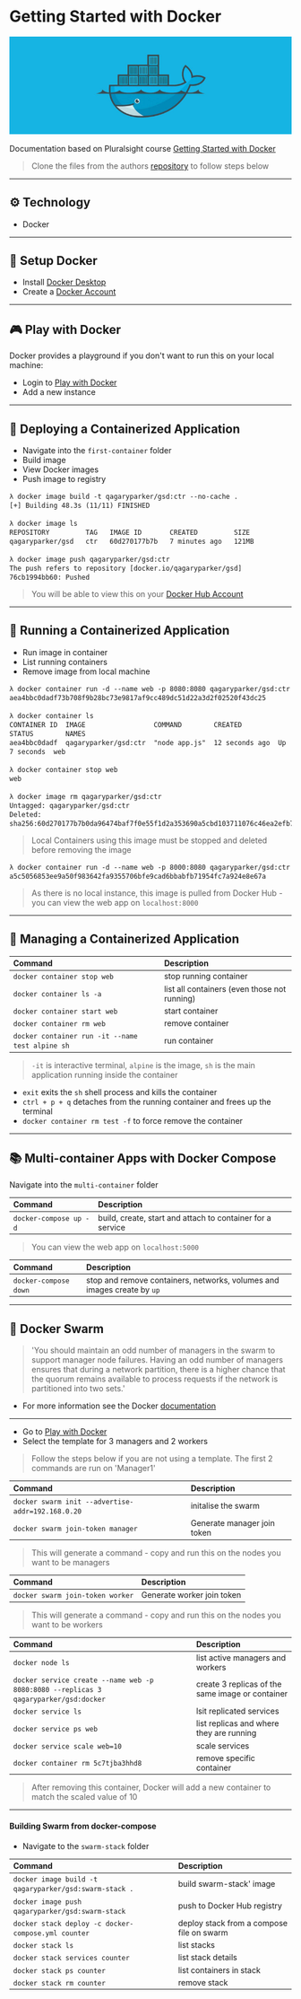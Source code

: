 # Getting Started with Docker

![](images/banner.jpg)

Documentation based on Pluralsight course [Getting Started with Docker](https://app.pluralsight.com/library/courses/kubernetes-getting-started/)

> Clone the files from the authors [repository](https://github.com/nigelpoulton/gsd) to
follow steps below

---
## :gear: Technology
- Docker

---
## :notebook: Setup Docker

- Install [Docker Desktop](https://www.docker.com/products/docker-desktop)
- Create a [Docker Account](https://hub.docker.com/signup)

---
## :video_game: Play with Docker
Docker provides a playground if you don't want to run this on your local machine:
- Login to [Play with Docker](https://labs.play-with-docker.com/)
- Add a new instance

---
## :rocket: Deploying a Containerized Application

- Navigate into the `first-container` folder
- Build image
- View Docker images
- Push image to registry

```properties
λ docker image build -t qagaryparker/gsd:ctr --no-cache .
[+] Building 48.3s (11/11) FINISHED

λ docker image ls
REPOSITORY         TAG   IMAGE ID       CREATED         SIZE
qagaryparker/gsd   ctr   60d270177b7b   7 minutes ago   121MB

λ docker image push qagaryparker/gsd:ctr
The push refers to repository [docker.io/qagaryparker/gsd]
76cb1994bb60: Pushed
```

> You will be able to view this on your [Docker Hub Account](https://hub.docker.com/repository/docker)

---
## :runner: Running a Containerized Application

- Run image in container
- List running containers
- Remove image from local machine

```properties
λ docker container run -d --name web -p 8080:8080 qagaryparker/gsd:ctr
aea4bbc0dadf73b708f9b28bc73e9817af9cc489dc51d22a3d2f02520f43dc25

λ docker container ls
CONTAINER ID  IMAGE                 COMMAND        CREATED         STATUS        NAMES
aea4bbc0dadf  qagaryparker/gsd:ctr  "node app.js"  12 seconds ago  Up 7 seconds  web

λ docker container stop web
web

λ docker image rm qagaryparker/gsd:ctr
Untagged: qagaryparker/gsd:ctr
Deleted: sha256:60d270177b7b0da96474baf7f0e55f1d2a353690a5cbd103711076c46ea2efb7
```

> Local Containers using this image must be stopped and deleted before removing the image

```properties
λ docker container run -d --name web -p 8000:8080 qagaryparker/gsd:ctr
a5c5056853ee9a50f983642fa9355706bfe9cad6bbabfb71954fc7a924e8e67a
```

> As there is no local instance, this image is pulled from Docker Hub - you can view the web app on `localhost:8000`

---
## :blue_book: Managing a Containerized Application

| Command                                          | Description                                  |
|:-------------------------------------------------|:---------------------------------------------|
| `docker container stop web`                      | stop running container                       |
| `docker container ls -a`                         | list all containers (even those not running) |
| `docker container start web`                     | start container                              |
| `docker container rm web`                        | remove container                             |
| `docker container run -it --name test alpine sh` | run container                                |

> `-it` is interactive terminal, `alpine` is the image, `sh` is the main application running inside the container

- `exit` exits the `sh` shell process and kills the container
- `ctrl + p + q` detaches from the running container and frees up the terminal
- `docker container rm test -f` to force remove the container

---
## :books: Multi-container Apps with Docker Compose

Navigate into the `multi-container` folder

| Command                | Description                                                |
|:-----------------------|:-----------------------------------------------------------|
| `docker-compose up -d` | build, create, start and attach to container for a service |

> You can view the web app on `localhost:5000`

| Command               | Description                                                             |
|:----------------------|:------------------------------------------------------------------------|
| `docker-compose down` | stop and remove containers, networks, volumes and images create by `up` |

---
## :honeybee: Docker Swarm

> 'You should maintain an odd number of managers in the swarm to support manager node failures. Having an odd number of managers ensures that during a network partition, there is a higher chance that the quorum remains available to process requests if the network is partitioned into two sets.'

- For more information see the Docker [documentation](https://docs.docker.com/engine/swarm/admin_guide/#add-manager-nodes-for-fault-tolerance)
---
- Go to [Play with Docker](https://labs.play-with-docker.com/)
- Select the template for 3 managers and 2 workers

> Follow the steps below if you are not using a template. The first 2 commands are run on 'Manager1'

| Command                                           | Description                 |
|:--------------------------------------------------|:----------------------------|
| `docker swarm init --advertise-addr=192.168.0.20` | initalise the swarm         |
| `docker swarm join-token manager`                 | Generate manager join token |

> This will generate a command - copy and run this on the nodes you want to be managers

| Command                          | Description                |
|:---------------------------------|:---------------------------|
| `docker swarm join-token worker` | Generate worker join token |

> This will generate a command - copy and run this on the nodes you want to be workers

| Command                                                                              | Description                                      |
|:-------------------------------------------------------------------------------------|:-------------------------------------------------|
| `docker node ls`                                                                     | list active managers and workers                 |
| `docker service create --name web -p 8080:8080 --replicas 3 qagaryparker/gsd:docker` | create 3 replicas of the same image or container |
| `docker service ls`                                                                  | lsit replicated services                         |
| `docker service ps web`                                                              | list replicas and where they are running         |
| `docker service scale web=10`                                                        | scale services                                   |
| `docker container rm 5c7tjba3hhd8`                                                   | remove specific container                        |

> After removing this container, Docker will add a new container to match the scaled value of 10

---

#### Building Swarm from docker-compose

- Navigate to the `swarm-stack` folder

| Command                                                | Description                               |
|:-------------------------------------------------------|:------------------------------------------|
| `docker image build -t qagaryparker/gsd:swarm-stack .` | build swarm-stack' image                  |
| `docker image push qagaryparker/gsd:swarm-stack`       | push to Docker Hub registry               |
| `docker stack deploy -c docker-compose.yml counter`    | deploy stack from a compose file on swarm |
| `docker stack ls`                                      | list stacks                               |
| `docker stack services counter`                        | list stack details                        |
| `docker stack ps counter`                              | list containers in stack                  |
| `docker stack rm counter`                              | remove stack                              |